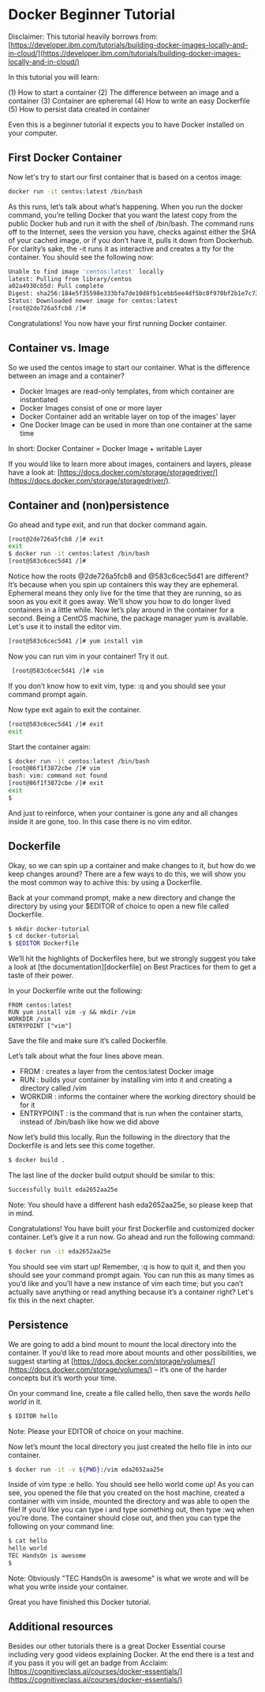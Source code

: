 # Docker Beginner Tutorial

Disclaimer: This tutorial heavily borrows from: [https://developer.ibm.com/tutorials/building-docker-images-locally-and-in-cloud/](https://developer.ibm.com/tutorials/building-docker-images-locally-and-in-cloud/)

In this tutorial you will learn:

(1) How to start a container
(2) The difference between an image and a container
(3) Container are epheremal
(4) How to write an easy Dockerfile
(5) How to persist data created in container 

Even this is a beginner tutorial it expects you to have Docker installed on your computer.

## First Docker Container

Now let's try to start our first container that is based on a centos image:

```bash
docker run -it centos:latest /bin/bash
```

As this runs, let’s talk about what’s happening. When you run the docker command, you’re telling Docker that you want the latest copy from the public Docker hub and run it with the shell of /bin/bash. The command runs off to the Internet, sees the version you have, checks against either the SHA of your cached image, or if you don’t have it, pulls it down from Dockerhub. For clarity’s sake, the -it runs it as interactive and creates a tty for the container. You should see the following now:

```bash
Unable to find image 'centos:latest' locally
latest: Pulling from library/centos
a02a4930cb5d: Pull complete
Digest: sha256:184e5f35598e333bfa7de10d8fb1cebb5ee4df5bc0f970bf2b1e7c7345136426
Status: Downloaded newer image for centos:latest
[root@2de726a5fcb8 /]#
```

Congratulations! You now have your first running Docker container.

## Container vs. Image

So we used the centos image to start our container. What is the difference between an image and a container?

- Docker Images are read-only templates, from which container are instantiated
- Docker Images consist of one or more layer
- Docker Container add an writable layer on top of the images' layer
- One Docker Image can be used in more than one container at the same time

In short: Docker Container = Docker Image + writable Layer

If you would like to learn more about images, containers and layers, please have a look at: [https://docs.docker.com/storage/storagedriver/](https://docs.docker.com/storage/storagedriver/).

## Container and (non)persistence

Go ahead and type exit, and run that docker command again.

```bash
[root@2de726a5fcb8 /]# exit
exit
$ docker run -it centos:latest /bin/bash
[root@583c6cec5d41 /]#
```

Notice how the roots @2de726a5fcb8 and @583c6cec5d41 are different? It’s because when you spin up containers this way they are ephemeral. Ephemeral means they only live for the time that they are running, so as soon as you exit it goes away. We’ll show you how to do longer lived containers in a little while.
Now let’s play around in the container for a second. Being a CentOS machine, the package manager yum is available. Let's use it to install the editor vim.

```bash
[root@583c6cec5d41 /]# yum install vim
```

Now you can run vim in your container! Try it out.

```bash
 [root@583c6cec5d41 /]# vim
````

If you don’t know how to exit vim, type: :q and you should see your command prompt again.

Now type exit again to exit the container.

```bash
[root@583c6cec5d41 /]# exit
exit
```

Start the container again:

```bash
$ docker run -it centos:latest /bin/bash
[root@86f1f3872cbe /]# vim
bash: vim: command not found
[root@86f1f3872cbe /]# exit
exit
$
```

And just to reinforce, when your container is gone any and all changes inside it are gone, too. In this case there is no vim editor.

## Dockerfile

Okay, so we can spin up a container and make changes to it, but how do we keep changes around? There are a few ways to do this, we will show you the most common way to achive this: by using a Dockerfile.

Back at your command prompt, make a new directory and change the directory by using your $EDITOR of choice to open a new file called Dockerfile.

```bash
$ mkdir docker-tutorial
$ cd docker-tutorial
$ $EDITOR Dockerfile
```

We’ll hit the highlights of Dockerfiles here, but we strongly suggest you take a look at [the documentation][dockerfile] on Best Practices for them to get a taste of their power.

In your Dockerfile write out the following:

```docker
FROM centos:latest
RUN yum install vim -y && mkdir /vim
WORKDIR /vim
ENTRYPOINT ["vim"]
```

Save the file and make sure it’s called Dockerfile.

Let’s talk about what the four lines above mean.

- FROM : creates a layer from the centos:latest Docker image
- RUN : builds your container by installing vim into it and creating a directory called /vim
- WORKDIR : informs the container where the working directory should be for it
- ENTRYPOINT : is the command that is run when the container starts, instead of
/bin/bash like how we did above

Now let’s build this locally. Run the following in the directory that the Dockerfile is and lets see this come together.

```bash
$ docker build .
```

The last line of the docker build output should be similar to this:

```bash
Successfully built eda2652aa25e
```

Note: You should have a different hash eda2652aa25e, so please keep that in mind.

Congratulations! You have built your first Dockerfile and customized docker container.
Let’s give it a run now. Go ahead and run the following command:

```bash
$ docker run -it eda2652aa25e
```

You should see vim start up! Remember, :q is how to quit it, and then you should see your command prompt again. You can run this as many times as you’d like and you’ll have a new instance of vim each time; but you can’t actually save anything or read anything because it’s a container right? Let's fix this in the next chapter.

## Persistence

We are going to add a bind mount to mount the local directory into the container. If you’d like to read more about mounts and other possibilities, we suggest starting at [https://docs.docker.com/storage/volumes/](https://docs.docker.com/storage/volumes/) – it’s one of the harder concepts but it’s worth your time.

On your command line, create a file called hello, then save the words *hello world* in it.

```bash
$ EDITOR hello
```

Note: Please your EDITOR of choice on your machine.

Now let’s mount the local directory you just created the hello file in into our container.

```bash
$ docker run -it -v ${PWD}:/vim eda2652aa25e
```

Inside of vim type :e hello. You should see hello world come up! As you can see, you opened the file that you created on the host machine, created a container with vim inside, mounted the directory and was able to open the file!
If you’d like you can type i and type something out, then type :wq when you’re done. The container should close out, and then you can type the following on your command line:

```bash
$ cat hello
hello world
TEC HandsOn is awesome
$
```

Note: Obviously "TEC HandsOn is awesome" is what we wrote and will be what you write inside your container.

Great you have finished this Docker tutorial.

## Additional resources

Besides our other tutorials there is a great Docker Essential course including very good videos explaining Docker. At the end there is a test and if you pass it you will get an badge from Acclaim: [https://cognitiveclass.ai/courses/docker-essentials/](https://cognitiveclass.ai/courses/docker-essentials/)

